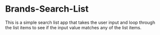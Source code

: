 # Brands-Search-List
This is a simple search list app that takes the user input and loop through the list items to see if the input value matches any of the list items. 
